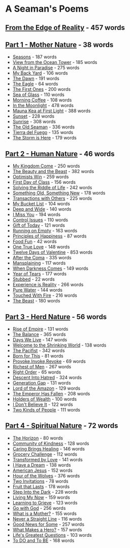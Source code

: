 # A Seaman's Poems


## [From the Edge of Reality](/poem/FromTheEdge.md) - 457 words


## [Part 1 - Mother Nature](/poem/Part1.md) - 38 words

* [Seasons](/poem/Seasons.md) - 187 words
* [View from the Ocean Tower](/poem/OceanTower.md) - 185 words
* [A Night in Paradise](/poem/NightInParadise.md) - 275 words
* [My Back Yard](/poem/BackYard.md) - 106 words
* [The Dawn](/poem/Dawn.md) - 191 words
* [The Eagle](/poem/Eagle.md) - 64 words
* [The First Ones](/poem/FirstOnes.md) - 200 words
* [Sea of Glass](/poem/SeaOfGlass.md) - 110 words
* [Morning Coffee](/poem/Coffee.md) - 108 words
* [In the Moonlight](/poem/Moonlight.md) - 478 words
* [Mauna Kea at First Light](/poem/MaunaKea.md) - 388 words
* [Sunset](/poem/Sunset.md) - 228 words
* [Sunrise](/poem/Sunrise.md) - 308 words
* [The Old Seaman](/poem/OldSeaman.md) - 336 words
* [Tierra del Fuego](/poem/TierraDelFuego.md) - 135 words
* [The Storm is Here](/poem/Storm.md) - 179 words

## [Part 2 - Human Nature](/poem/Part2.md) - 46 words

* [My Kingdom Come](/poem/Egodom.md) - 250 words
* [The Beauty and the Beast](/poem/BeautyBeast.md) - 382 words
* [Optimists Win](/poem/Optimist.md) - 259 words
* [First Day of Class](/poem/FirstDay.md) - 156 words
* [Solving the Riddle of Life](/poem/RiddleOfLife.md) - 242 words
* [Something Old, Something New](/poem/SomethingOld.md) - 178 words
* [Transactions with Others](/poem/Transactions.md) - 225 words
* [My Bucket List](/poem/BucketList.md) - 104 words
* [Deep and Wide](/poem/DeepWide.md) - 140 words
* [I Miss You](/poem/MissYou.md) - 194 words
* [Control Issues](/poem/Control.md) - 110 words
* [Gift of Today](/poem/GiftOfToday.md) - 121 words
* [Running on Empty](/poem/RunningEmpty.md) - 163 words
* [Principles of Happiness](/poem/Happiness.md) - 87 words
* [Food Fun](/poem/FoodFun.md) - 42 words
* [One True Love](/poem/TrueLove.md) - 148 words
* [Twelve Days of Valentine](/poem/Valentine.md) - 853 words
* [After the Coma](/poem/Coma.md) - 335 words
* [Mansplaining](/poem/Mansplaining.md) - 117 words
* [When Darkness Comes](/poem/Darkness.md) - 149 words
* [Year of Tears](/poem/Tears.md) - 177 words
* [Stubbed](/poem/Stub.md) - 22 words
* [Experience is Reality](/poem/Experience.md) - 266 words
* [Pure Water](/poem/PureWater.md) - 144 words
* [Touched With Fire](/poem/TouchedWithFire.md) - 216 words
* [The Beast](/poem/Beast.md) - 180 words

## [ Part 3 - Herd Nature](/poem/Part3.md) - 56 words

* [Rise of Empire](/poem/RiseOfEmpire.md) - 131 words
* [The Balance](/poem/Balance.md) - 365 words
* [Days We Live](/poem/BestTimes.md) - 147 words
* [Welcome to the Shrinking World](/poem/ShrinkingWorld.md) - 138 words
* [The Pacifist](/poem/Pacifist.md) - 342 words
* [Born for This](/poem/BornForThis.md) - 81 words
* [Provoke,Invoke,Revoke](/poem/Invoke.md) - 69 words
* [Richest of Men](/poem/RichestMen.md) - 267 words
* [Right Order](/poem/RightOrder.md) - 65 words
* [Descent Into Hatred](/poem/Hatred.md) - 324 words
* [Generation Gap](/poem/Generation.md) - 131 words
* [Lord of the Amazon](/poem/Amazon.md) - 129 words
* [The Emperor Has Fallen](/poem/Emperor.md) - 208 words
* [Holders of Wealth](/poem/Wealth.md) - 100 words
* [I Don't Believe It](/poem/DontBelieve.md) - 122 words
* [Two Kinds of People](/poem/TwoKindsOfPeople.md) - 111 words

## [Part 4 - Spiritual Nature](/poem/Part4.md) - 72 words

* [The Horizon](/poem/Horizon.md) - 80 words
* [Community of Kindness](/poem/Kindness.md) - 128 words
* [Caring Brings Healing](/poem/Caring.md) - 146 words
* [Grocery Challenge](/poem/Groceries.md) - 112 words
* [Transformed by Love](/poem/LoveTransform.md) - 141 words
* [I Have a Dream](/poem/Dream.md) - 138 words
* [American Jesus](/poem/AmericanJesus.md) - 152 words
* [Hour of the Wolves](/poem/Wolves.md) - 376 words
* [Two Invitations](/poem/Invitations.md) - 78 words
* [Fruit that Lasts](/poem/Fruit.md) - 178 words
* [Step Into the Dark](/poem/StepIntoDark.md) - 228 words
* [Living My Now](/poem/Now.md) - 159 words
* [Learning to Grieve](/poem/Grief.md) - 123 words
* [Go with God](/poem/GoWithGod.md) - 256 words
* [What is a Mother?](/poem/Mother.md) - 155 words
* [Never a Straight Line](/poem/StraightLine.md) - 116 words
* [Good News for Some](/poem/GoodNews.md) - 257 words
* [What Makes a Hero?](/poem/Heroes.md) - 157 words
* [Life's Greatest Questions](/poem/LifeQuestions.md) - 103 words
* [To DO and To BE](/poem/DoBe.md) - 168 words
